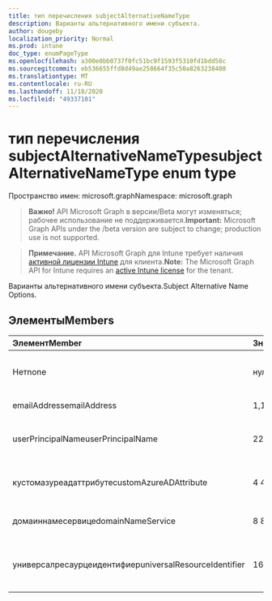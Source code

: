 ```yaml
---
title: тип перечисления subjectAlternativeNameType
description: Варианты альтернативного имени субъекта.
author: dougeby
localization_priority: Normal
ms.prod: intune
doc_type: enumPageType
ms.openlocfilehash: a300e0bb0737f0fc51bc9f1593f5310fd1bdd58c
ms.sourcegitcommit: eb536655ffd8d49ae258664f35c50a8263238400
ms.translationtype: MT
ms.contentlocale: ru-RU
ms.lasthandoff: 11/18/2020
ms.locfileid: "49337101"
---
```

# <a name="subjectalternativenametype-enum-type"></a><span data-ttu-id="742da-103">тип перечисления subjectAlternativeNameType</span><span class="sxs-lookup"><span data-stu-id="742da-103">subjectAlternativeNameType enum type</span></span>

<span data-ttu-id="742da-104">Пространство имен: microsoft.graph</span><span class="sxs-lookup"><span data-stu-id="742da-104">Namespace: microsoft.graph</span></span>

> <span data-ttu-id="742da-105">**Важно!** API Microsoft Graph в версии/Beta могут изменяться; рабочее использование не поддерживается.</span><span class="sxs-lookup"><span data-stu-id="742da-105">**Important:** Microsoft Graph APIs under the /beta version are subject to change; production use is not supported.</span></span>

> <span data-ttu-id="742da-106">**Примечание.** API Microsoft Graph для Intune требует наличия [активной лицензии Intune](https://go.microsoft.com/fwlink/?linkid=839381) для клиента.</span><span class="sxs-lookup"><span data-stu-id="742da-106">**Note:** The Microsoft Graph API for Intune requires an [active Intune license](https://go.microsoft.com/fwlink/?linkid=839381) for the tenant.</span></span>

<span data-ttu-id="742da-107">Варианты альтернативного имени субъекта.</span><span class="sxs-lookup"><span data-stu-id="742da-107">Subject Alternative Name Options.</span></span>

## <a name="members"></a><span data-ttu-id="742da-108">Элементы</span><span class="sxs-lookup"><span data-stu-id="742da-108">Members</span></span>
|<span data-ttu-id="742da-109">Элемент</span><span class="sxs-lookup"><span data-stu-id="742da-109">Member</span></span>|<span data-ttu-id="742da-110">Значение</span><span class="sxs-lookup"><span data-stu-id="742da-110">Value</span></span>|<span data-ttu-id="742da-111">Описание</span><span class="sxs-lookup"><span data-stu-id="742da-111">Description</span></span>|
|:---|:---|:---|
|<span data-ttu-id="742da-112">Нет</span><span class="sxs-lookup"><span data-stu-id="742da-112">none</span></span>|<span data-ttu-id="742da-113">нуль</span><span class="sxs-lookup"><span data-stu-id="742da-113">0</span></span>|<span data-ttu-id="742da-114">Нет альтернативного имени субъекта.</span><span class="sxs-lookup"><span data-stu-id="742da-114">No subject alternative name.</span></span>|
|<span data-ttu-id="742da-115">emailAddress</span><span class="sxs-lookup"><span data-stu-id="742da-115">emailAddress</span></span>|<span data-ttu-id="742da-116">1,1</span><span class="sxs-lookup"><span data-stu-id="742da-116">1</span></span>|<span data-ttu-id="742da-117">Адрес электронной почты.</span><span class="sxs-lookup"><span data-stu-id="742da-117">Email address.</span></span>|
|<span data-ttu-id="742da-118">userPrincipalName</span><span class="sxs-lookup"><span data-stu-id="742da-118">userPrincipalName</span></span>|<span data-ttu-id="742da-119">2</span><span class="sxs-lookup"><span data-stu-id="742da-119">2</span></span>|<span data-ttu-id="742da-120">Имя участника-пользователя (UPN).</span><span class="sxs-lookup"><span data-stu-id="742da-120">User Principal Name (UPN).</span></span>|
|<span data-ttu-id="742da-121">кустомазуреадаттрибуте</span><span class="sxs-lookup"><span data-stu-id="742da-121">customAzureADAttribute</span></span>|<span data-ttu-id="742da-122">4 </span><span class="sxs-lookup"><span data-stu-id="742da-122">4</span></span>|<span data-ttu-id="742da-123">Настраиваемый атрибут Azure AD.</span><span class="sxs-lookup"><span data-stu-id="742da-123">Custom Azure AD Attribute.</span></span>|
|<span data-ttu-id="742da-124">домаиннамесервице</span><span class="sxs-lookup"><span data-stu-id="742da-124">domainNameService</span></span>|<span data-ttu-id="742da-125">8 </span><span class="sxs-lookup"><span data-stu-id="742da-125">8</span></span>|<span data-ttu-id="742da-126">Служба доменных имен (DNS).</span><span class="sxs-lookup"><span data-stu-id="742da-126">Domain Name Service (DNS).</span></span>|
|<span data-ttu-id="742da-127">универсалресаурцеидентифиер</span><span class="sxs-lookup"><span data-stu-id="742da-127">universalResourceIdentifier</span></span>|<span data-ttu-id="742da-128">16 </span><span class="sxs-lookup"><span data-stu-id="742da-128">16</span></span>|<span data-ttu-id="742da-129">Универсальный код ресурса (URI).</span><span class="sxs-lookup"><span data-stu-id="742da-129">Universal Resource Identifier (URI).</span></span>|




